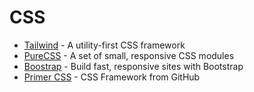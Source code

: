 # CSS

- [Tailwind](https://tailwindcss.com/) - A utility-first CSS framework
- [PureCSS](https://purecss.io/) - A set of small, responsive CSS modules
- [Boostrap](https://getbootstrap.com/) - Build fast, responsive sites with Bootstrap
- [Primer CSS](https://primer.style/css/) - CSS Framework from GitHub